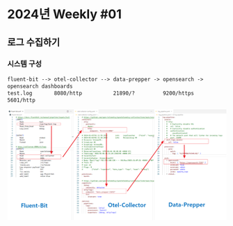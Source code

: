 # 2024년 Weekly #01

## 로그 수집하기
### 시스템 구성
```
fluent-bit --> otel-collector --> data-prepper -> opensearch -> opensearch dashboards
test.log       8080/http          21890/?         9200/https    5601/http  
```

![](./.images/2024-01-05-11-31-09.png)


